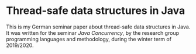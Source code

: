 # Thread-safe data structures in Java

This is my German seminar paper about thread-safe data structures in Java.\
It was written for the seminar *Java Concurrency*, by the research group programming languages and methodology, during the winter term of 2019/2020.
